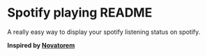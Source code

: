 # Spotify playing README

A really easy way to display your spotify listening status on spotify.

**Inspired by [Novatorem](https://github.com/novatorem)**
